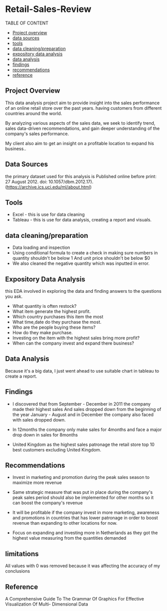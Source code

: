# Retail-Sales-Review

TABLE OF CONTENT 
- [Project overview](Project-overview)
- [data sources](data-sources)
- [tools](tools)
- [data cleaning/preparation](data-cleaning/preparation)
- [expository data analysis](expository-data-analysis)
- [data analysis](data-analysis)
- [findings](findings)
- [recommendations](recommendations)
- [reference](reference)

## Project Overview 
This data analysis project aim to provide insight into the sales performance of an online retail store over the past years. having customers from different countries around the world.

By analyzing various aspects of the sales data, we seek to identify trend, sales data-driven recommendations, and gain deeper understanding of the company's sales performance.

My client also aim to get an insight on a profitable location to expand his business..

## Data Sources 
the primary dataset used for this analysis is 
Published online before print: 27 August 2012. doi: 10.1057/dbm.2012.17).
(https://archive.ics.uci.edu/ml/about.html)

## Tools
- Excel - this is use for data cleaning 
- Tableau - this is use for data analysis, creating a report and visuals.

## data cleaning/preparation 
- Data loading and inspection 
- Using conditional formula to create a check in making sure numbers in quantity shouldn't be below 1
And  unit price shouldn't be below $0
- We also cleaned the negative quantity which was inputted in error.

## Expository Data Analysis 
this EDA involved in exploring the data and finding answers to the questions you ask.

- What quantity is often restock?
- What item generate the highest profit.
- Which country purchases this item the most
- What time,date do they purchase the most.
- Who are the people buying these items?
- How do they make purchase.
- Investing on the item with the highest sales bring more profit?
- When can the company invest and expand there business?

## Data Analysis 
Because it's a big data, I just went ahead to use suitable chart in tableau to  create a report.

## Findings
- I discovered that from September - December in 2011 the company made their highest sales
And sales dropped down from the beginning of the year January - August and in December the company also  faced with sales dropped down.

- In 12months the company only make sales for 4months and face a major drop down in sales for 8months

- United Kingdom as the highest sales patronage 
 the retail store top 10 best customers excluding United Kingdom.

## Recommendations 
- Invest in marketing and promotion during the peak sales season  to maximize more revenue 

- Same strategic measure that was put in place during the company's peak sales period should also be implemented for other months so it can boost the company's revenue 

- It will be profitable if the company invest in more marketing, awareness and promotions in countries that has lower patronage in order to boost revenue than expanding to other locations for now.

- Focus on expanding and investing more in Netherlands as they got the highest value measuring from the  quantities demanded

## limitations 
All values with 0 was removed because it was affecting the accuracy of my conclusions

## Reference 
A Comprehensive Guide To The Grammar Of Graphics For Effective Visualization Of Multi- Dimensional Data




